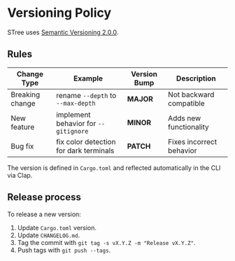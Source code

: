 # Versioning Policy

STree uses [Semantic Versioning 2.0.0](https://semver.org/).

## Rules

| Change Type | Example | Version Bump | Description |
|--------------|----------|---------------|--------------|
| Breaking change | rename `--depth` to `--max-depth` | **MAJOR** | Not backward compatible |
| New feature | implement behavior for `--gitignore` | **MINOR** | Adds new functionality |
| Bug fix | fix color detection for dark terminals | **PATCH** | Fixes incorrect behavior |

The version is defined in `Cargo.toml` and reflected automatically in the CLI via Clap.

## Release process

To release a new version:
1. Update `Cargo.toml` version.
2. Update `CHANGELOG.md`.
3. Tag the commit with `git tag -s vX.Y.Z -m "Release vX.Y.Z"`.
4. Push tags with `git push --tags`.
